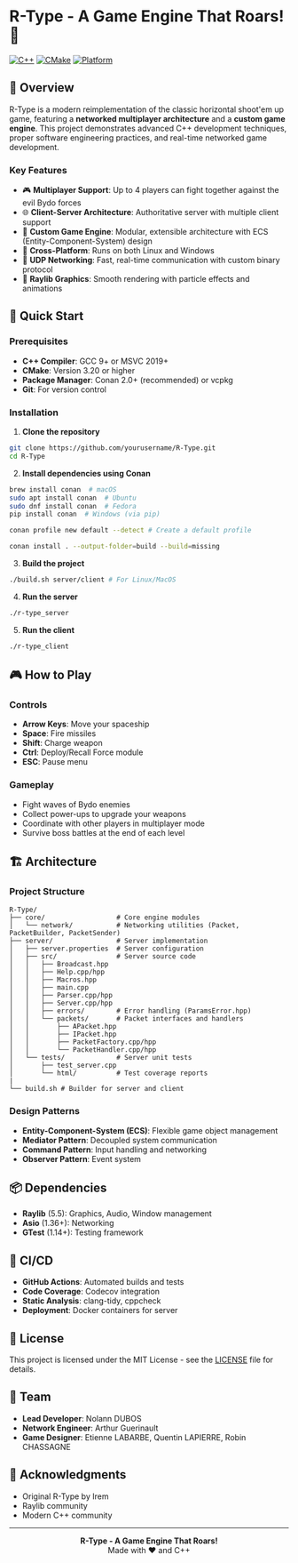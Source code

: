 # R-Type - A Game Engine That Roars! 🚀

[![C++](https://img.shields.io/badge/C%2B%2B-23-blue.svg)](https://isocpp.org/)
[![CMake](https://img.shields.io/badge/CMake-3.30%2B-green.svg)](https://cmake.org/)
[![Platform](https://img.shields.io/badge/Platform-Linux%20%7C%20Windows-lightgrey.svg)](https://github.com/)

## 📖 Overview

R-Type is a modern reimplementation of the classic horizontal shoot'em up game, featuring a **networked multiplayer architecture** and a **custom game engine**. This project demonstrates advanced C++ development techniques, proper software engineering practices, and real-time networked game development.

### Key Features
- 🎮 **Multiplayer Support**: Up to 4 players can fight together against the evil Bydo forces
- 🌐 **Client-Server Architecture**: Authoritative server with multiple client support
- 🎯 **Custom Game Engine**: Modular, extensible architecture with ECS (Entity-Component-System) design
- 🔧 **Cross-Platform**: Runs on both Linux and Windows
- 📡 **UDP Networking**: Fast, real-time communication with custom binary protocol
- 🎨 **Raylib Graphics**: Smooth rendering with particle effects and animations

## 🚀 Quick Start

### Prerequisites
- **C++ Compiler**: GCC 9+ or MSVC 2019+
- **CMake**: Version 3.20 or higher
- **Package Manager**: Conan 2.0+ (recommended) or vcpkg
- **Git**: For version control

### Installation

1. **Clone the repository**
```bash
git clone https://github.com/yourusername/R-Type.git
cd R-Type
```

2. **Install dependencies using Conan**
```bash
brew install conan  # macOS
sudo apt install conan  # Ubuntu
sudo dnf install conan  # Fedora
pip install conan  # Windows (via pip)

conan profile new default --detect # Create a default profile

conan install . --output-folder=build --build=missing
```

3. **Build the project**
```bash
./build.sh server/client # For Linux/MacOS
```

4. **Run the server**
```bash
./r-type_server
```

5. **Run the client**
```bash
./r-type_client
```

## 🎮 How to Play

### Controls
- **Arrow Keys**: Move your spaceship
- **Space**: Fire missiles
- **Shift**: Charge weapon
- **Ctrl**: Deploy/Recall Force module
- **ESC**: Pause menu

### Gameplay
- Fight waves of Bydo enemies
- Collect power-ups to upgrade your weapons
- Coordinate with other players in multiplayer mode
- Survive boss battles at the end of each level

## 🏗️ Architecture

### Project Structure
```
R-Type/
├── core/                  # Core engine modules
│   └── network/           # Networking utilities (Packet, PacketBuilder, PacketSender)
├── server/                # Server implementation
│   ├── server.properties  # Server configuration
│   ├── src/               # Server source code
│   │   ├── Broadcast.hpp
│   │   ├── Help.cpp/hpp
│   │   ├── Macros.hpp
│   │   ├── main.cpp
│   │   ├── Parser.cpp/hpp
│   │   ├── Server.cpp/hpp
│   │   ├── errors/        # Error handling (ParamsError.hpp)
│   │   └── packets/       # Packet interfaces and handlers
│   │       ├── APacket.hpp
│   │       ├── IPacket.hpp
│   │       ├── PacketFactory.cpp/hpp
│   │       └── PacketHandler.cpp/hpp
│   └── tests/             # Server unit tests
│       ├── test_server.cpp
│       └── html/          # Test coverage reports
|
└── build.sh # Builder for server and client
```

### Design Patterns
- **Entity-Component-System (ECS)**: Flexible game object management
- **Mediator Pattern**: Decoupled system communication
- **Command Pattern**: Input handling and networking
- **Observer Pattern**: Event system

## 📦 Dependencies

- **Raylib** (5.5): Graphics, Audio, Window management
- **Asio** (1.36+): Networking
- **GTest** (1.14+): Testing framework

## 🚦 CI/CD

- **GitHub Actions**: Automated builds and tests
- **Code Coverage**: Codecov integration
- **Static Analysis**: clang-tidy, cppcheck
- **Deployment**: Docker containers for server

## 📄 License

This project is licensed under the MIT License - see the [LICENSE](LICENSE) file for details.

## 👥 Team

- **Lead Developer**: Nolann DUBOS
- **Network Engineer**: Arthur Guerinault
- **Game Designer**: Etienne LABARBE, Quentin LAPIERRE, Robin CHASSAGNE

## 🙏 Acknowledgments

- Original R-Type by Irem
- Raylib community
- Modern C++ community

---

<div align="center">
  <b>R-Type - A Game Engine That Roars!</b><br>
  Made with ❤️ and C++
</div>
